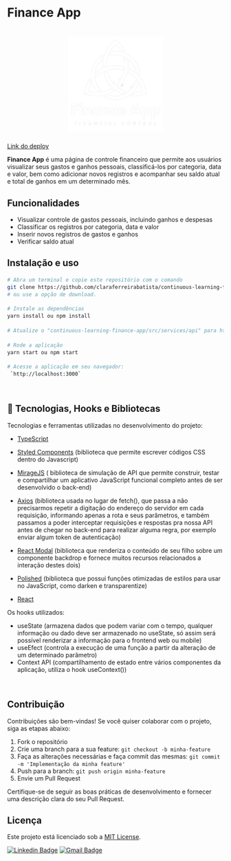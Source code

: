 # Finance App

<h1 align="center">
  <img alt="finance-app" title="finance-app" src="./src/assets/logoLight.png" width="220px" />
</h1>

[Link do deploy](https://finance-app-ruby.vercel.app/)


**Finance App** é uma página de controle financeiro que permite aos usuários visualizar seus gastos e ganhos pessoais, classificá-los por categoria, data e valor, bem como adicionar novos registros e acompanhar seu saldo atual e total de ganhos em um determinado mês.


## Funcionalidades

- Visualizar controle de gastos pessoais, incluindo ganhos e despesas
- Classificar os registros por categoria, data e valor
- Inserir novos registros de gastos e ganhos
- Verificar saldo atual

## Instalação e uso

```bash
# Abra um terminal e copie este repositório com o comando
git clone https://github.com/claraferreirabatista/continuous-learning-finance-app.git
# ou use a opção de download.

# Instale as dependências
yarn install ou npm install

# Atualize o "continuous-learning-finance-app/src/services/api" para http://localhost:3000

# Rode a aplicação
yarn start ou npm start

# Acesse a aplicação em seu navegador:
 `http://localhost:3000`

```

<br>

## 🚀 Tecnologias, Hooks e Bibliotecas

Tecnologias e ferramentas utilizadas no desenvolvimento do projeto:

- [TypeScript](https://www.typescriptlang.org/)
- [Styled Components](https://styled-components.com/) (biblioteca que permite escrever códigos CSS dentro do Javascript)
- [MirageJS](https://miragejs.com/) ( biblioteca de simulação de API que permite construir, testar e compartilhar um aplicativo JavaScript funcional completo antes de ser desenvolvido o back-end)
- [Axios](https://github.com/axios/axios) (biblioteca usada no lugar de fetch(), que passa a não precisarmos repetir a digitação do endereço do servidor em cada requisição, informando apenas a rota e seus parâmetros, e também passamos a poder interceptar requisições e respostas pra nossa API antes de chegar no back-end para realizar alguma regra, por exemplo enviar algum token de autenticação)
- [React Modal](https://reactcommunity.org/react-modal/) (biblioteca que renderiza o conteúdo de seu filho sobre um componente backdrop e fornece muitos recursos relacionados a interação destes dois)
- [Polished](https://polished.js.org/) (biblioteca que possui funções otimizadas de estilos para usar no JavaScript, como darken e transparentize)

- [React](https://reactjs.org/)

Os hooks utilizados:

- useState (armazena dados que podem variar com o tempo, qualquer informação ou dado deve ser armazenado no useState, só assim será possível renderizar a informação para o frontend web ou mobile)
- useEfect (controla a execução de uma função a partir da alteração de um determinado parâmetro)
- Context API (compartilhamento de estado entre vários componentes da aplicação, utiliza o hook useContext())
<br>

## Contribuição

Contribuições são bem-vindas! Se você quiser colaborar com o projeto, siga as etapas abaixo:

1. Fork o repositório
2. Crie uma branch para a sua feature: `git checkout -b minha-feature`
3. Faça as alterações necessárias e faça commit das mesmas: `git commit -m 'Implementação da minha feature'`
4. Push para a branch: `git push origin minha-feature`
5. Envie um Pull Request

Certifique-se de seguir as boas práticas de desenvolvimento e fornecer uma descrição clara do seu Pull Request.

## Licença

Este projeto está licenciado sob a [MIT License](https://opensource.org/licenses/MIT).


[![Linkedin Badge](https://img.shields.io/badge/-Clara%20Ferreira-ff512f?style=flat-square&logo=Linkedin&logoColor=white&color=blue&link=https://www.linkedin.com/in/clara-ferreira-batista/)](https://www.linkedin.com/in/clara-ferreira-batista/) 
[![Gmail Badge](https://img.shields.io/badge/-Email-ff512f?style=flat-square&logo=Gmail&logoColor=red&color=white&link=mailto:clarabatista@alunos.utfpr.edu.br)](mailto:clarabatista@alunos.utfpr.edu.br)



